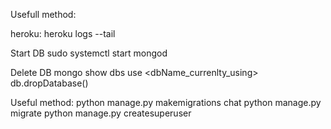

Usefull  method:

heroku:
heroku logs --tail


Start DB
sudo systemctl start mongod

Delete DB
	mongo
	show dbs
	use <dbName_currenlty_using>
	db.dropDatabase()


Useful method:
	python manage.py makemigrations chat
	python manage.py migrate
	python manage.py createsuperuser

